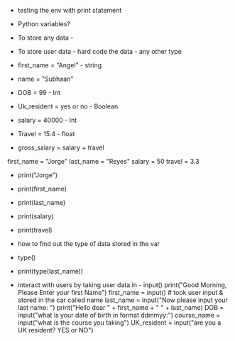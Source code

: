 - testing the env with print statement

- Python variables?
- To store any data -
- To store user data - hard code the data - any other type
- first_name = "Angel" - string
- name = "Subhaan"
- DOB = 99 - Int
- Uk_resident = yes or no - Boolean
- salary = 40000 - Int
- Travel = 15.4 - float
- gross_salary = salary + travel

first_name = "Jorge"
last_name = "Reyes"
salary = 50
travel = 3.3

- print("Jorge")
- print(first_name)
- print(last_name)
- print(salary)
- print(travel)

- how to find out the type of data stored in the var
- type()
- print(type(last_name))

- interact with users by taking user data in - input()
print("Good Morning, Please Enter your first Name")
first_name = input() # took user input & stored in the car called name
last_name = input("Now please input your last name: ")
print("Hello dear " + first_name + " " + last_name)
DOB = input("what is your date of birth in format ddmmyy:")
course_name = input("what is the course you taking")
UK_resident = input("are you a UK resident? YES or NO")
